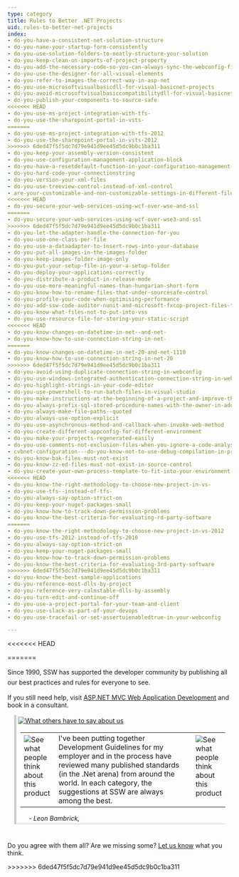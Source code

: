 ```yaml
---
type: category
title: Rules to Better .NET Projects
uid: rules-to-better-net-projects
index:
- do-you-have-a-consistent-net-solution-structure
- do-you-name-your-startup-form-consistently
- do-you-use-solution-folders-to-neatly-structure-your-solution
- do-you-keep-clean-on-imports-of-project-property
- do-you-add-the-necessary-code-so-you-can-always-sync-the-webconfig-file
- do-you-use-the-designer-for-all-visual-elements
- do-you-refer-to-images-the-correct-way-in-asp-net
- do-you-use-microsoftvisualbasicdll-for-visual-basicnet-projects
- do-you-avoid-microsoftvisualbasiccompatibilitydll-for-visual-basicnet-projects
- do-you-publish-your-components-to-source-safe
<<<<<<< HEAD
- do-you-use-ms-project-integration-with-tfs-
- do-you-use-the-sharepoint-portal-in-vsts-
=======
- do-you-use-ms-project-integration-with-tfs-2012
- do-you-use-the-sharepoint-portal-in-vsts-2012
>>>>>>> 6ded47f5f5dc7d79e941d9ee45d5dc9b0c1ba311
- do-you-keep-your-assembly-version-consistent
- do-you-use-configuration-management-application-block
- do-you-have-a-resetdefault-function-in-your-configuration-management-application-block
- do-you-hard-code-your-connectionstring
- do-you-version-your-xml-files
- do-you-use-treeview-control-instead-of-xml-control
- are-your-customizable-and-non-customizable-settings-in-different-files
<<<<<<< HEAD
- do-you-secure-your-web-services-using-wcf-over-wse-and-ssl
=======
- do-you-secure-your-web-services-using-wcf-over-wse3-and-ssl
>>>>>>> 6ded47f5f5dc7d79e941d9ee45d5dc9b0c1ba311
- do-you-let-the-adapter-handle-the-connection-for-you
- do-you-use-one-class-per-file
- do-you-use-a-dataadapter-to-insert-rows-into-your-database
- do-you-put-all-images-in-the-images-folder
- do-you-keep-images-folder-image-only
- do-you-put-your-setup-file-in-your-a-setup-folder
- do-you-deploy-your-applications-correctly
- do-you-distribute-a-product-in-release-mode
- do-you-use-more-meaningful-names-than-hungarian-short-form
- do-you-know-how-to-rename-files-that-under-sourcesafe-control
- do-you-profile-your-code-when-optimising-performance
- do-you-add-ssw-code-auditor-nunit-and-microsoft-fxcop-project-files-to-your-solution
- do-you-know-what-files-not-to-put-into-vss
- do-you-use-resource-file-for-storing-your-static-script
<<<<<<< HEAD
- do-you-know-changes-on-datetime-in-net--and-net-
- do-you-know-how-to-use-connection-string-in-net-
=======
- do-you-know-changes-on-datetime-in-net-20-and-net-1110
- do-you-know-how-to-use-connection-string-in-net-20
>>>>>>> 6ded47f5f5dc7d79e941d9ee45d5dc9b0c1ba311
- do-you-avoid-using-duplicate-connection-string-in-webconfig
- do-you-use-windows-integrated-authentication-connection-string-in-webconfig
- do-you-highlight-strings-in-your-code-editor
- do-you-use-powershell-to-run-batch-files-in-visual-studio
- do-you-make-instructions-at-the-beginning-of-a-project-and-improve-them-gradually
- do-you-always-prefix-sql-stored-procedure-names-with-the-owner-in-adonet-code
- do-you-always-make-file-paths--quoted
- do-you-always-use-option-explicit
- do-you-use-asynchronous-method-and-callback-when-invoke-web-method
- do-you-create-different-appconfig-for-different-environment
- do-you-make-your-projects-regenerated-easily
- do-you-use-comments-not-exclusion-files-when-you-ignore-a-code-analysis-rule
- cvbnet-configuration---do-you-know-not-to-use-debug-compilation-in-production-applications
- do-you-know-bak-files-must-not-exist
- do-you-know-zz-ed-files-must-not-exist-in-source-control
- do-you-create-your-own-process-template-to-fit-into-your-environment
<<<<<<< HEAD
- do-you-know-the-right-methodology-to-choose-new-project-in-vs-
- do-you-use-tfs--instead-of-tfs-
- do-you-always-say-option-strict-on
- do-you-keep-your-nuget-packages-small
- do-you-know-how-to-track-down-permission-problems
- do-you-know-the-best-criteria-for-evaluating-rd-party-software
=======
- do-you-know-the-right-methodology-to-choose-new-project-in-vs-2012
- do-you-use-tfs-2012-instead-of-tfs-2010
- do-you-always-say-option-strict-on
- do-you-keep-your-nuget-packages-small
- do-you-know-how-to-track-down-permission-problems
- do-you-know-the-best-criteria-for-evaluating-3rd-party-software
>>>>>>> 6ded47f5f5dc7d79e941d9ee45d5dc9b0c1ba311
- do-you-know-the-best-sample-applications
- do-you-reference-most-dlls-by-project
- do-you-reference-very-calmstable-dlls-by-assembly
- do-you-turn-edit-and-continue-off
- do-you-use-a-project-portal-for-your-team-and-client
- do-you-use-slack-as-part-of-your-devops
- do-you-use-tracefail-or-set-assertuienabledtrue-in-your-webconfig

---
```

<<<<<<< HEAD


=======
<p><span style="line-height&#58;1.6;">Since 1990, SSW has supported the developer community by publishing all our best practices and rules for everyone to see.&#160;​</span></p><p>If you still need help, visit&#160;<a href="http&#58;//www.ssw.com.au/ssw/Consulting/WebsiteDevelopment.aspx">ASP.NET MVC Web Application Development​</a>&#160;and book in a consultant.</p>
<div class="topcommonTestimonialBox" style="padding: 4px; margin-bottom: 8px; margin-left: 15px; border-left-color: #cccccc; border-left-width: 5px; border-left-style: solid; margin-right: 15px; border-bottom-color: #cccccc; border-bottom-width: 1px; border-bottom-style: solid;"><a href="http://www.ssw.com.au/ssw/Testimonials/ViewAll.aspx"><img alt="What others have to say about us" src="http://www.ssw.com.au/ssw/Images/Testimonials_Heading.gif" border="0" style="margin-bottom: 2px;"/></a><br/>
<table cellspacing="0" cellpadding="0" border="0" style="margin-left: 5px;">
<tbody>
<tr>
<td valign="top" width="10"><img alt="See what people think about this product" src="http://www.ssw.com.au/ssw/Images/Testimonials_LeftQuote.gif" align="left" style="margin-top: 3px; margin-right: 3px;"/></td>
<td><span id="ctl00_mainContentPlaceHolder_testimonial_lblQuoteTop">I&#39;ve been putting together Development Guidelines for my employer and in the process have reviewed many published standards (in the .Net arena) from around the world. In each category, the suggestions at SSW are always among the best.</span></td>
<td valign="top" width="10"><img alt="See what people think about this product" src="http://www.ssw.com.au/ssw/Images/Testimonials_RightQuote.gif" align="right" style="margin-top: 3px; margin-left: 3px;"/></td></tr></tbody></table>
<div style="margin-top: 3px; margin-left: 24px;"><i>- <span id="ctl00_mainContentPlaceHolder_testimonial_lblAuthorTop">Leon Bambrick</span><span id="ctl00_mainContentPlaceHolder_testimonial_lblSep">, </span></i></div></div>&#160; 
<p>Do you agree with them all? Are we missing some? <a href="javascript:sendEmail(&#39;6D61696C746F3A696E666F407373772E636F6D2E61753F5375626A6563743D52756C6573253230746F2532304265747465722532302E4E45542050726F6A65637473&#39;)">Let us know</a> what you think.</p>
>>>>>>> 6ded47f5f5dc7d79e941d9ee45d5dc9b0c1ba311

